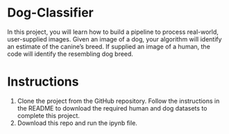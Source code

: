# Dog-Classifier

In this project, you will learn how to build a pipeline to process real-world, user-supplied images. Given an image of a dog, your algorithm will identify an estimate of the canine’s breed. If supplied an image of a human, the code will identify the resembling dog breed.

# Instructions

1. Clone the project from the GitHub repository. Follow the instructions in the README to download the required human and dog datasets to complete this project.
2. Download this repo and run the ipynb file.
